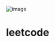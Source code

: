 ![image](https://github.com/twinklebin/leetcode/assets/164745241/251319d5-a67a-42d4-8a3e-5cbd864b1046)
# leetcode
